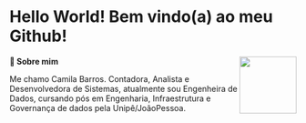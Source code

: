 <div align='left'><h1>Hello World! Bem vindo(a) ao meu Github! </h1></div><img align="right" width="100" src="https://media.giphy.com/media/FNBvO1cg4G2DkZE3fa/giphy.gif">


<div><p><summary><b>🤙 Sobre mim</b></summary></p>
<p>Me chamo Camila Barros. Contadora, Analista e Desenvolvedora de Sistemas, atualmente sou Engenheira de Dados, cursando pós em Engenharia, Infraestrutura e Governança de dados pela Unipê/JoãoPessoa.





